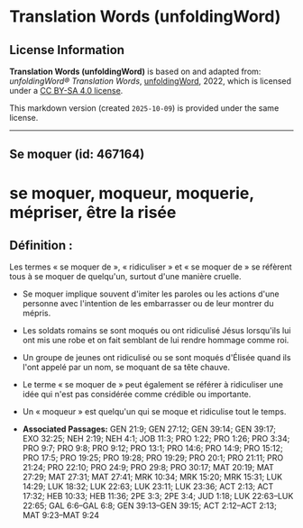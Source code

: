 # Translation Words (unfoldingWord)

## License Information

**Translation Words (unfoldingWord)** is based on and adapted from: _unfoldingWord® Translation Words_, [unfoldingWord](https://unfoldingword.org/utw), 2022, which is licensed under a [CC BY-SA 4.0 license](https://creativecommons.org/licenses/by-sa/4.0/legalcode.en).

This markdown version (created `2025-10-09`) is provided under the same license.



--------------------------------

## Se moquer (id: 467164)

se moquer, moqueur, moquerie, mépriser, être la risée
=====================================================

Définition :
------------

Les termes « se moquer de », « ridiculiser » et « se moquer de » se réfèrent tous à se moquer de quelqu'un, surtout d'une manière cruelle.

* Se moquer implique souvent d'imiter les paroles ou les actions d'une personne avec l'intention de les embarrasser ou de leur montrer du mépris.
* Les soldats romains se sont moqués ou ont ridiculisé Jésus lorsqu'ils lui ont mis une robe et on fait semblant de lui rendre hommage comme roi.
* Un groupe de jeunes ont ridiculisé ou se sont moqués d'Élisée quand ils l'ont appelé par un nom, se moquant de sa tête chauve.
* Le terme « se moquer de » peut également se référer à ridiculiser une idée qui n'est pas considérée comme crédible ou importante.
* Un « moqueur » est quelqu'un qui se moque et ridiculise tout le temps.

* **Associated Passages:** GEN 21:9; GEN 27:12; GEN 39:14; GEN 39:17; EXO 32:25; NEH 2:19; NEH 4:1; JOB 11:3; PRO 1:22; PRO 1:26; PRO 3:34; PRO 9:7; PRO 9:8; PRO 9:12; PRO 13:1; PRO 14:6; PRO 14:9; PRO 15:12; PRO 17:5; PRO 19:25; PRO 19:28; PRO 19:29; PRO 20:1; PRO 21:11; PRO 21:24; PRO 22:10; PRO 24:9; PRO 29:8; PRO 30:17; MAT 20:19; MAT 27:29; MAT 27:31; MAT 27:41; MRK 10:34; MRK 15:20; MRK 15:31; LUK 14:29; LUK 18:32; LUK 22:63; LUK 23:11; LUK 23:36; ACT 2:13; ACT 17:32; HEB 10:33; HEB 11:36; 2PE 3:3; 2PE 3:4; JUD 1:18; LUK 22:63–LUK 22:65; GAL 6:6–GAL 6:8; GEN 39:13–GEN 39:15; ACT 2:12–ACT 2:13; MAT 9:23–MAT 9:24

